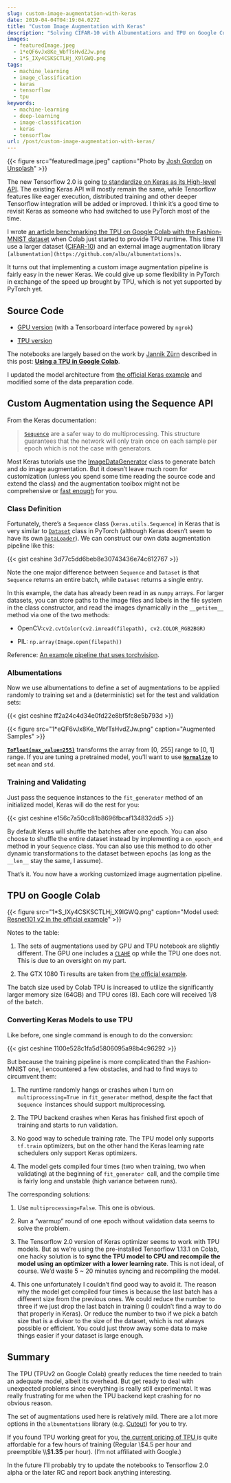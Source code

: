 ```yaml
---
slug: custom-image-augmentation-with-keras
date: 2019-04-04T04:19:04.027Z
title: "Custom Image Augmentation with Keras"
description: "Solving CIFAR-10 with Albumentations and TPU on Google Colab"
images:
  - featuredImage.jpeg
  - 1*eQF6vJx8Ke_WbfTsHvdZJw.png
  - 1*S_IXy4CSKSCTLHj_X9lGWQ.png
tags:
  - machine_learning
  - image_classification
  - keras
  - tensorflow
  - tpu
keywords:
  - machine-learning
  - deep-learning
  - image-classification
  - keras
  - tensorflow
url: /post/custom-image-augmentation-with-keras/
---
```


{{< figure src="featuredImage.jpeg" caption="Photo by [Josh Gordon](https://unsplash.com/photos/fw9cbA1WTi0?utm_source=unsplash&utm_medium=referral&utm_content=creditCopyText) on [Unsplash](https://unsplash.com/?utm_source=unsplash&utm_medium=referral&utm_content=creditCopyText)" >}}

The new Tensorflow 2.0 is going [to standardize on Keras as its High-level API](https://medium.com/tensorflow/standardizing-on-keras-guidance-on-high-level-apis-in-tensorflow-2-0-bad2b04c819a). The existing Keras API will mostly remain the same, while Tensorflow features like eager execution, distributed training and other deeper Tensorflow integration will be added or improved. I think it’s a good time to revisit Keras as someone who had switched to use PyTorch most of the time.

I wrote [an article benchmarking the TPU on Google Colab with the Fashion-MNIST dataset](https://medium.com/the-artificial-impostor/keras-for-tpus-on-google-colaboratory-free-7c00961fed69) when Colab just started to provide TPU runtime. This time I’ll use a larger dataset ([CIFAR-10](https://www.cs.toronto.edu/~kriz/cifar.html)) and an external image augmentation library `[albumentation](https://github.com/albu/albumentations)s`.

It turns out that implementing a custom image augmentation pipeline is fairly easy in the newer Keras. We could give up some flexibility in PyTorch in exchange of the speed up brought by TPU, which is not yet supported by PyTorch yet.

## Source Code

- [GPU version](https://colab.research.google.com/drive/1zTYNJ3xtPeNsa5ARBw4Ufj8crPZJx-cp) (with a Tensorboard interface powered by `ngrok`)

- [TPU version](https://colab.research.google.com/drive/1hFFzWabe5sI3vO92AIqPi4P-0DoYDN0U)

The notebooks are largely based on the work by [Jannik Zürn](https://medium.com/@jannik.zuern) described in this post:
**[Using a TPU in Google Colab](https://medium.com/@jannik.zuern/using-a-tpu-in-google-colab-54257328d7da)**.

I updated the model architecture from [the official Keras example](https://github.com/keras-team/keras/blob/master/examples/cifar10_resnet.py) and modified some of the data preparation code.

## Custom Augmentation using the Sequence API

From the Keras documentation:

> [`Sequence`](https://keras.io/utils/) are a safer way to do multiprocessing. This structure guarantees that the network will only train once on each sample per epoch which is not the case with generators.

Most Keras tutorials use the [ImageDataGenerator](https://keras.io/preprocessing/image/) class to generate batch and do image augmentation. But it doesn’t leave much room for customization (unless you spend some time reading the source code and extend the class) and the augmentation toolbox might not be comprehensive or [fast enough](https://github.com/albu/albumentations#benchmarking-results) for you.

### Class Definition

Fortunately, there’s a `Sequence` class (`keras.utils.Sequence`) in Keras that is very similar to [`Dataset`](https://pytorch.org/docs/stable/data.html#torch.utils.data.Dataset) class in PyTorch (although Keras doesn’t seem to have its own [`DataLoader`](https://pytorch.org/docs/stable/data.html#torch.utils.data.DataLoader)). We can construct our own data augmentation pipeline like this:

{{< gist ceshine 3d77c5dd6beb8e30743436e74c612767 >}}

Note the one major difference between `Sequence` and `Dataset` is that `Sequence` returns an entire batch, while `Dataset` returns a single entry.

In this example, the data has already been read in as `numpy` arrays. For larger datasets, you can store paths to the image files and labels in the file system in the class constructor, and read the images dynamically in the `__getitem__` method via one of the two methods:

- OpenCV:`cv2.cvtColor(cv2.imread(filepath), cv2.COLOR_RGB2BGR)`

- PIL: `np.array(Image.open(filepath))`

Reference: [An example pipeline that uses torchvision](https://github.com/albu/albumentations/blob/master/notebooks/migrating_from_torchvision_to_albumentations.ipynb).

### Albumentations

Now we use albumentations to define a set of augmentations to be applied randomly to training set and a (deterministic) set for the test and validation sets:

{{< gist ceshine ff2a24c4d34e0fd22e8bf5fc8e5b793d >}}

{{< figure src="1*eQF6vJx8Ke_WbfTsHvdZJw.png" caption="Augmented Samples" >}}

**[`ToFloat(max_value=255)`](https://albumentations.readthedocs.io/en/latest/api/augmentations.html#albumentations.augmentations.transforms.ToFloat)** transforms the array from [0, 255] range to [0, 1] range. If you are tuning a pretrained model, you’ll want to use **[`Normalize`](https://albumentations.readthedocs.io/en/latest/api/augmentations.html#albumentations.augmentations.transforms.Normalize)** to set `mean` and `std`.

### Training and Validating

Just pass the sequence instances to the `fit_generator` method of an initialized model, Keras will do the rest for you:

{{< gist ceshine e156c7a50cc81b8696fbcaf134832dd5 >}}

By default Keras will shuffle the batches after one epoch. You can also choose to shuffle the entire dataset instead by implementing a `on_epoch_end` method in your `Sequence` class. You can also use this method to do other dynamic transformations to the dataset between epochs (as long as the `__len__` stay the same, I assume).

That’s it. You now have a working customized image augmentation pipeline.

## TPU on Google Colab

{{< figure src="1*S_IXy4CSKSCTLHj_X9lGWQ.png" caption="Model used: [Resnet101 v2 in the official example](https://github.com/keras-team/keras/blob/master/examples/cifar10_resnet.py)" >}}

Notes to the table:

1. The sets of augmentations used by GPU and TPU notebook are slightly different. The GPU one includes a [`CLAHE`](https://albumentations.readthedocs.io/en/latest/api/augmentations.html#albumentations.augmentations.transforms.CLAHE) op while the TPU one does not. This is due to an oversight on my part.

1. The GTX 1080 Ti results are taken from [the official example](https://github.com/keras-team/keras/blob/master/examples/cifar10_resnet.py).

The batch size used by Colab TPU is increased to utilize the significantly larger memory size (64GB) and TPU cores (8). Each core will received 1/8 of the batch.

### Converting Keras Models to use TPU

Like before, one single command is enough to do the conversion:

{{< gist ceshine 1100e528c1fa5d5806095a98b4c96292 >}}

But because the training pipeline is more complicated than the Fashion-MNIST one, I encountered a few obstacles, and had to find ways to circumvent them:

1. The runtime randomly hangs or crashes when I turn on `multiprocessing=True `in `fit_generator` method, despite the fact that `Sequence `instances should support multiprocessing.

1. The TPU backend crashes when Keras has finished first epoch of training and starts to run validation.

1. No good way to schedule training rate. The TPU model only supports `tf.train` optimizers, but on the other hand the Keras learning rate schedulers only support Keras optimizers.

1. The model gets compiled four times (two when training, two when validating) at the beginning of `fit_generator `call, and the compile time is fairly long and unstable (high variance between runs).

The corresponding solutions:

1. Use `multiprocessing=False`. This one is obvious.

1. Run a “warmup” round of one epoch without validation data seems to solve the problem.

1. The Tensorflow 2.0 version of Keras optimizer seems to work with TPU models. But as we’re using the pre-installed Tensorflow 1.13.1 on Colab, one hacky solution is to **sync the TPU model to CPU and recompile the model using an optimizer with a lower learning rate**. This is not ideal, of course. We’d waste 5 ~ 20 minutes syncing and recompiling the model.

1. This one unfortunately I couldn’t find good way to avoid it. The reason why the model get compiled four times is because the last batch has a different size from the previous ones. We could reduce the number to three if we just drop the last batch in training (I couldn’t find a way to do that properly in Keras). Or reduce the number to two if we pick a batch size that is a divisor to the size of the dataset, which is not always possible or efficient. You could just throw away some data to make things easier if your dataset is large enough.

## Summary

The TPU (TPUv2 on Google Colab) greatly reduces the time needed to train an adequate model, albeit its overhead. But get ready to deal with unexpected problems since everything is really still experimental. It was really frustrating for me when the TPU backend kept crashing for no obvious reason.

The set of augmentations used here is relatively mild. There are a lot more options in the `albumentations` library (e.g. [Cutout](https://albumentations.readthedocs.io/en/latest/api/augmentations.html#albumentations.augmentations.transforms.Cutout)) for you to try.

If you found TPU working great for you, [the current pricing of TPU ](https://cloud.google.com/tpu/docs/pricing)is quite affordable for a few hours of training (Regular \\$4.5 per hour and preemptible \\$**1.35** per hour). (I’m not affiliated with Google.)

In the future I’ll probably try to update the notebooks to Tensorflow 2.0 alpha or the later RC and report back anything interesting.

